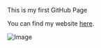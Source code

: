 This is my first GitHub Page

You can find my website [here](https://fangyan.fangruiping.com).

![Image](https://lh3.googleusercontent.com/pw/ADCreHecP4SBlBUR-ADuk5_7_9_jlECKHIWWJgsMXrE1bWhob0jq1W85Xqbfg3BpWZ5tGx8A31gxszyzr45QGO1MYvjein5N0EoeZ2oe47RADKIVkeokt0oAyf3Xp41dkA7i1RRbK9CfOWOujl4lSaMNmlBg00MYQKihhsNydDySQ5TzBEtf7ajYvNBnJA60gT9p7lm5PDqmPaiZwcFBIa-MSa2toA-zNnzCspSVrv5ebbL5gqiVLdzUjUTILDXdRMpXTbeo_u2Drc5JPlWOOOgI4cFaeEZKA_xmXVFlfW3tMVqHUC-L6nrfiUOx6-P-tllt1efMXLYNd1gj2-iZtB7zld6uDbRPWS5TwM_amjXb2k87wlhjNMM7V0vyzkX7zjr07t7g0evQ0u5edFuj5g4hPseT13HJ8KjZb60CeuEPNMFrgIdf4lNkk6wrIcEQLFzR-Kv0m8b3k7KFsHf_m364pf2FWKCNPuedP50GaNZNZUwOu_I0FHWDoHNBVz9eySgT8k9RSLkL92VRe-iWXepVWQSTOKfHg0kU6tBrepFEzrhZHxoqWT2A-MLtQnierHUZ2BR23y67irl-rad9nohWIcsr-7SwPI2R1_zvLTtsfgZvoyjZEl6fnhS8-QfwHry_0HIBGzG0H0UZKvl9hQVjgjCXzsv4RlkXw_qkVuiKFK08mnyDnHPILzLjYu8xhz10dwqMdheT-ZKMZWJdksSuv1XS8fC6wdfkj8lmJpPU9_hhmY0OT2oTmpbg-Q1my2UJBXiC7IWzCSdnirfRuQf-vO0Uyzlzjk4dk_Xgrx4d-LzfU96LDe38ld4dUPDASIjAC5q9rpkgqy4FTH_jJuUwhbdUu7HSHI3UzefPFBtK1IYcO_R5pGX_E7p0oBDcZlaufUdC9RujScAqsG1ZKOGqtEyPsA=w703-h720-s-no?authuser=0)
